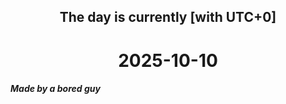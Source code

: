 <h2 align=center>The day is currently [with UTC+0]</h2>
<h1 align=center><!--TIME BEGIN-->2025-10-10<!--TIME END--></h1>
<h5>Made by a bored guy</h5>
